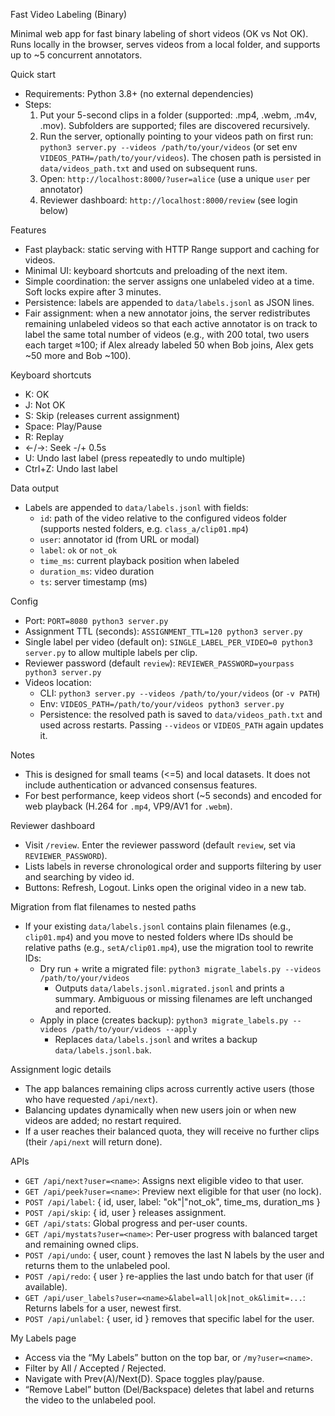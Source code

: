 Fast Video Labeling (Binary)

Minimal web app for fast binary labeling of short videos (OK vs Not OK). Runs locally in the browser, serves videos from a local folder, and supports up to ~5 concurrent annotators.

Quick start

- Requirements: Python 3.8+ (no external dependencies)
- Steps:
  1) Put your 5-second clips in a folder (supported: .mp4, .webm, .m4v, .mov). Subfolders are supported; files are discovered recursively.
  2) Run the server, optionally pointing to your videos path on first run: `python3 server.py --videos /path/to/your/videos` (or set env `VIDEOS_PATH=/path/to/your/videos`). The chosen path is persisted in `data/videos_path.txt` and used on subsequent runs.
  3) Open: `http://localhost:8000/?user=alice` (use a unique `user` per annotator)
  4) Reviewer dashboard: `http://localhost:8000/review` (see login below)

Features

- Fast playback: static serving with HTTP Range support and caching for videos.
- Minimal UI: keyboard shortcuts and preloading of the next item.
- Simple coordination: the server assigns one unlabeled video at a time. Soft locks expire after 3 minutes.
- Persistence: labels are appended to `data/labels.jsonl` as JSON lines.
- Fair assignment: when a new annotator joins, the server redistributes remaining unlabeled videos so that each active annotator is on track to label the same total number of videos (e.g., with 200 total, two users each target ≈100; if Alex already labeled 50 when Bob joins, Alex gets ~50 more and Bob ~100).

Keyboard shortcuts

- K: OK
- J: Not OK
- S: Skip (releases current assignment)
- Space: Play/Pause
- R: Replay
- ←/→: Seek -/+ 0.5s
- U: Undo last label (press repeatedly to undo multiple)
- Ctrl+Z: Undo last label

Data output

- Labels are appended to `data/labels.jsonl` with fields:
  - `id`: path of the video relative to the configured videos folder (supports nested folders, e.g. `class_a/clip01.mp4`)
  - `user`: annotator id (from URL or modal)
  - `label`: `ok` or `not_ok`
  - `time_ms`: current playback position when labeled
  - `duration_ms`: video duration
  - `ts`: server timestamp (ms)

Config

- Port: `PORT=8080 python3 server.py`
- Assignment TTL (seconds): `ASSIGNMENT_TTL=120 python3 server.py`
- Single label per video (default on): `SINGLE_LABEL_PER_VIDEO=0 python3 server.py` to allow multiple labels per clip.
 - Reviewer password (default `review`): `REVIEWER_PASSWORD=yourpass python3 server.py`
 - Videos location:
   - CLI: `python3 server.py --videos /path/to/your/videos` (or `-v PATH`)
   - Env: `VIDEOS_PATH=/path/to/your/videos python3 server.py`
   - Persistence: the resolved path is saved to `data/videos_path.txt` and used across restarts. Passing `--videos` or `VIDEOS_PATH` again updates it.

Notes

- This is designed for small teams (<=5) and local datasets. It does not include authentication or advanced consensus features.
- For best performance, keep videos short (~5 seconds) and encoded for web playback (H.264 for `.mp4`, VP9/AV1 for `.webm`).

Reviewer dashboard

- Visit `/review`. Enter the reviewer password (default `review`, set via `REVIEWER_PASSWORD`).
- Lists labels in reverse chronological order and supports filtering by user and searching by video id.
- Buttons: Refresh, Logout. Links open the original video in a new tab.
 
Migration from flat filenames to nested paths

- If your existing `data/labels.jsonl` contains plain filenames (e.g., `clip01.mp4`) and you move to nested folders where IDs should be relative paths (e.g., `setA/clip01.mp4`), use the migration tool to rewrite IDs:
  - Dry run + write a migrated file: `python3 migrate_labels.py --videos /path/to/your/videos`
    - Outputs `data/labels.jsonl.migrated.jsonl` and prints a summary. Ambiguous or missing filenames are left unchanged and reported.
  - Apply in place (creates backup): `python3 migrate_labels.py --videos /path/to/your/videos --apply`
    - Replaces `data/labels.jsonl` and writes a backup `data/labels.jsonl.bak`.

Assignment logic details

- The app balances remaining clips across currently active users (those who have requested `/api/next`).
- Balancing updates dynamically when new users join or when new videos are added; no restart required.
- If a user reaches their balanced quota, they will receive no further clips (their `/api/next` will return done).

APIs

- `GET /api/next?user=<name>`: Assigns next eligible video to that user.
- `GET /api/peek?user=<name>`: Preview next eligible for that user (no lock).
- `POST /api/label`: { id, user, label: "ok"|"not_ok", time_ms, duration_ms }
- `POST /api/skip`: { id, user } releases assignment.
- `GET /api/stats`: Global progress and per-user counts.
- `GET /api/mystats?user=<name>`: Per-user progress with balanced target and remaining owned clips.
- `POST /api/undo`: { user, count } removes the last N labels by the user and returns them to the unlabeled pool.
- `POST /api/redo`: { user } re-applies the last undo batch for that user (if available).
- `GET /api/user_labels?user=<name>&label=all|ok|not_ok&limit=...`: Returns labels for a user, newest first.
- `POST /api/unlabel`: { user, id } removes that specific label for the user.

My Labels page

- Access via the “My Labels” button on the top bar, or `/my?user=<name>`.
- Filter by All / Accepted / Rejected.
- Navigate with Prev(A)/Next(D). Space toggles play/pause.
- “Remove Label” button (Del/Backspace) deletes that label and returns the video to the unlabeled pool.

